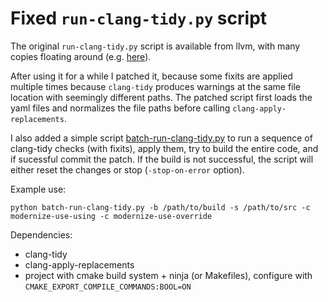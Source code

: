 # Fixed `run-clang-tidy.py` script

The original `run-clang-tidy.py` script is available from llvm, with many copies floating around (e.g. [here](https://clang.llvm.org/extra/doxygen/run-clang-tidy_8py_source.html)).

After using it for a while I patched it, because some fixits are applied multiple times because `clang-tidy` produces warnings at the same file location with seemingly different paths.
The patched script first loads the yaml files and normalizes the file paths before calling `clang-apply-replacements`.

I also added a simple script [batch-run-clang-tidy.py](batch-run-clang-tidy.py) to run a sequence of clang-tidy checks (with fixits), apply them, try to build the entire code, and if sucessful commit the patch. If the build is not successful, the script will either reset the changes or stop (`-stop-on-error` option).

Example use:

`python batch-run-clang-tidy.py -b /path/to/build -s /path/to/src -c modernize-use-using -c modernize-use-override`

Dependencies:
- clang-tidy
- clang-apply-replacements
- project with cmake build system + ninja (or Makefiles), configure with `CMAKE_EXPORT_COMPILE_COMMANDS:BOOL=ON`
